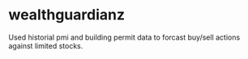 # wealthguardianz

Used historial pmi and building permit data to forcast buy/sell actions against limited stocks.
